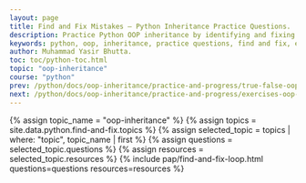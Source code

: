 ```yaml
---
layout: page
title: Find and Fix Mistakes – Python Inheritance Practice Questions.
description: Practice Python OOP inheritance by identifying and fixing common mistakes in code examples.
keywords: python, oop, inheritance, practice questions, find and fix, error correction
author: Muhammad Yasir Bhutta.
toc: toc/python-toc.html
topic: "oop-inheritance"
course: "python"
prev: /python/docs/oop-inheritance/practice-and-progress/true-false-oop-inheritance.html
next: /python/docs/oop-inheritance/practice-and-progress/exercises-oop-inheritance.html
---
```


{% assign topic_name = "oop-inheritance" %}
{% assign topics = site.data.python.find-and-fix.topics %}
{% assign selected_topic = topics | where: "topic", topic_name | first %}
{% assign questions = selected_topic.questions %}
{% assign resources = selected_topic.resources %}
{% include pap/find-and-fix-loop.html questions=questions resources=resources %}

